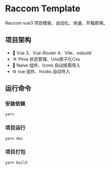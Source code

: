 # Raccom Template

Raccom vue3 项目模板，自动化、快速、开箱即用。

## 项目架构

- 💪 Vue 3、Vue-Router 4、Vite、esbuild
- ☀️ Pinia 状态管理、Uno原子化Css
- 🎨 Naive 组件、Icons 自动按需导入
- ⚙️ vue 组件、hooks 自动导入

## 运行命令

### 安装依赖

```sh
yarn
```

### 项目运行

```sh
yarn dev
```

### 项目打包

```sh
yarn build
```
